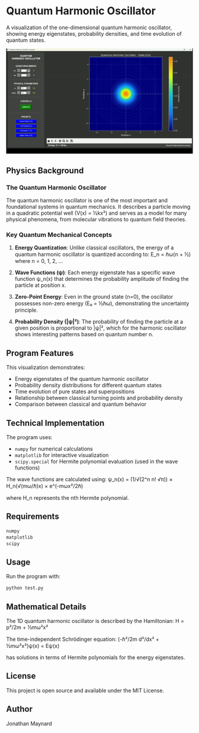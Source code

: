 # Quantum Harmonic Oscillator

A visualization of the one-dimensional quantum harmonic oscillator, showing energy eigenstates, probability densities, and time evolution of quantum states.

![Quantum Harmonic Oscillator Visualization](re2.gif)

## Physics Background

### The Quantum Harmonic Oscillator

The quantum harmonic oscillator is one of the most important and foundational systems in quantum mechanics. It describes a particle moving in a quadratic potential well (V(x) = ½kx²) and serves as a model for many physical phenomena, from molecular vibrations to quantum field theories.

### Key Quantum Mechanical Concepts

1. **Energy Quantization**: Unlike classical oscillators, the energy of a quantum harmonic oscillator is quantized according to:
   E_n = ℏω(n + ½) where n = 0, 1, 2, ...

2. **Wave Functions (ψ)**: Each energy eigenstate has a specific wave function ψ_n(x) that determines the probability amplitude of finding the particle at position x.

3. **Zero-Point Energy**: Even in the ground state (n=0), the oscillator possesses non-zero energy (E₀ = ½ℏω), demonstrating the uncertainty principle.

4. **Probability Density (|ψ|²)**: The probability of finding the particle at a given position is proportional to |ψ|², which for the harmonic oscillator shows interesting patterns based on quantum number n.

## Program Features

This visualization demonstrates:

- Energy eigenstates of the quantum harmonic oscillator
- Probability density distributions for different quantum states
- Time evolution of pure states and superpositions
- Relationship between classical turning points and probability density
- Comparison between classical and quantum behavior

## Technical Implementation

The program uses:
- `numpy` for numerical calculations
- `matplotlib` for interactive visualization
- `scipy.special` for Hermite polynomial evaluation (used in the wave functions)

The wave functions are calculated using:
ψ_n(x) = (1/√(2^n n! √π)) × H_n(√(mω/ℏ)x) × e^(-mωx²/2ℏ)

where H_n represents the nth Hermite polynomial.

## Requirements

```python
numpy
matplotlib
scipy
```

## Usage

Run the program with:
```bash
python test.py
```

## Mathematical Details

The 1D quantum harmonic oscillator is described by the Hamiltonian:
H = p²/2m + ½mω²x²

The time-independent Schrödinger equation:
(-ℏ²/2m d²/dx² + ½mω²x²)ψ(x) = Eψ(x)

has solutions in terms of Hermite polynomials for the energy eigenstates.

## License

This project is open source and available under the MIT License.

## Author

Jonathan Maynard 